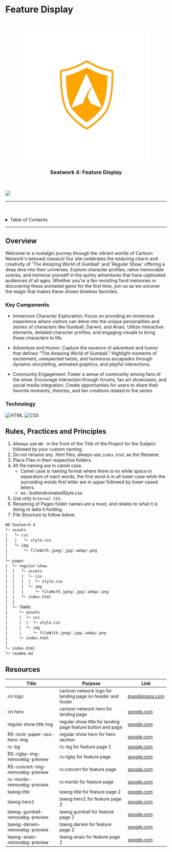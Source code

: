 # Feature Display

<a name="readme-top"/>

<br/>

<br />
<div align="center">
  <a href="https://github.com/Armamentum/">
  <!-- Logo or Image -->
    <img src="./assets/img/Logo__1_-removebg-preview.png" alt="logo" width="400" height="400">
  </a>

  <h3 align="center">Seatwork 4: Feature Display</h3>
</div>

<br />

![](https://visit-counter.vercel.app/counter.png?page=armamentum.github.io/WD-SEATWORK-4/)

---

<br />
<br />

<details>
  <summary>Table of Contents</summary>
  <ol>
    <li>
      <a href="#overview">Overview</a>
      <ol>
        <li>
          <a href="#key-components">Key Components</a>
        </li>
        <li>
          <a href="#technology">Technology</a>
        </li>
      </ol>
    </li>
    <li>
      <a href="#rule,-practices-and-principles">Rules, Practices and Principles</a>
    </li>
    <li>
      <a href="#resources">Resources</a>
    </li>
  </ol>
</details>

---

## Overview

Welcome to a nostalgic journey through the vibrant worlds of Cartoon Network's beloved classics! Our site celebrates the enduring charm and creativity of 'The Amazing World of Gumball' and 'Regular Show,' offering a deep dive into their universes. Explore character profiles, relive memorable scenes, and immerse yourself in the quirky adventures that have captivated audiences of all ages. Whether you're a fan revisiting fond memories or discovering these animated gems for the first time, join us as we uncover the magic that makes these shows timeless favorites.

### Key Components

- Immersive Character Exploration: Focus on providing an immersive experience where visitors can delve into the unique personalities and stories of characters like Gumball, Darwin, and Anais. Utilize interactive elements, detailed character profiles, and engaging visuals to bring these characters to life.

- Adventure and Humor: Capture the essence of adventure and humor that defines "The Amazing World of Gumball." Highlight moments of excitement, unexpected twists, and humorous escapades through dynamic storytelling, animated graphics, and playful interactions.

- Community Engagement: Foster a sense of community among fans of the show. Encourage interaction through forums, fan art showcases, and social media integration. Create opportunities for users to share their favorite moments, theories, and fan creations related to the series.



### Technology
![HTML](https://img.shields.io/badge/HTML-E34F26?style=for-the-badge&logo=html5&logoColor=white)
![CSS](https://img.shields.io/badge/CSS-1572B6?style=for-the-badge&logo=css3&logoColor=white)

## Rules, Practices and Principles
1. Always use `WD-` in the front of the Title of the Project for the Subject followed by your custom naming.
2. Do not rename any .html files; always use `index.html` as the filename.
3. Place Files in their respective folders.
4. All file naming are in camel case.
   - Camel case is naming format where there is no white space in separation of each words, the first word is in all lower case while the succeding words first letter are in upper followed by lower cased letters.
   - ex.: buttonAnimatedStyle.css
5. Use only `External CSS`.
6. Renaming of Pages folder names are a must, and relates to what it is doing or data it holding.
7. File Structure to follow below.

```
WD-Seatwork-4
└─ assets
|   └─ css
|   |   └─ style.css
|   └─ img
|       └─ fileWith.jpeg/.jpg/.webp/.png
|
└─ pages
|  └─ regular-show
|  |   └─ assets
|  |   |  └─ css
|  |   |  |  └─ style.css
|  |   |  └─ img
|  |   |     └─ fileWith.jpeg/.jpg/.webp/.png
|  |   └─ index.html
|  |
|  └─ TAWOG
|     └─ assets
|     |  └─ css
|     |  |  └─ style.css
|     |  └─ img
|     |     └─ fileWith.jpeg/.jpg/.webp/.png
|     └─ index.html
|
└─ index.html
└─ readme.md
```

## Resources

| Title | Purpose | Link |
|-|-|-|
| cn logo | cartoon network logo for landing page on header and footer | [brandslogos.com](https://images.app.goo.gl/JDynRfaaqkHiVsJc8) |
| cn hero | cartoon network hero for landing page | [google.com](https://images.app.goo.gl/PHQViASZtsswnoW67) |
| regular show title img | regular show title for landing page feature button and page | [google.com](https://images.app.goo.gl/X1AakZa4SBHfDGKT6) |
| RS-rock-paper-sza-hero-img | regular show hero for hero section | [google.com](https://images.app.goo.gl/7Mp1hkzuqp9J1nea6) |
| rs-bg | rs-bg for feature page 1 | [google.com](https://images.app.goo.gl/eLd4UsfCPDSbhzk76) |
| RS-rigby-img-removebg-preview | rs rigby for feature page | [google.com](https://images.app.goo.gl/C9j6JacYzSRgXVpa6) |
| RS-concert-img-removebg-preview | rs concert for feature page | [google.com](https://images.app.goo.gl/izrv1CNCNZesvZMu6) |
| rs-mordo-removebg-preview | rs mordo for feature page | [google.com](https://images.app.goo.gl/YVJKbEGhhb9KFf3b6) |
| tawog title |  tawog title for feature page 2 | [google.com](https://images.app.goo.gl/6ScaXUbvstocAZoq5) |
| tawog hero1 | tawog hero1 for feature page 2 | [google.com](https://images.app.goo.gl/pi49Ab8oHB4SVwWc6) |
| tawog-gumball-removebg-preview | tawog gumball for feature page 2 | [google.com](https://images.app.goo.gl/E6wZzXSDKYesakpUA) |
| tawog-darwin-removebg-preview | tawog darwin for feature page 2 | [google.com](https://images.app.goo.gl/uCsep5yQbrsWqEsS6) |
| tawog-anais-removebg-preview | tawog anais for feature page 2 | [google.com](https://images.app.goo.gl/wLYW3PrgC8tVmUgJ7) |